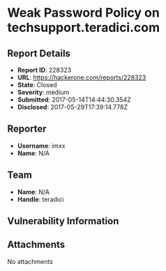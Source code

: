 # Weak Password Policy on techsupport.teradici.com

## Report Details
- **Report ID**: 228323
- **URL**: https://hackerone.com/reports/228323
- **State**: Closed
- **Severity**: medium
- **Submitted**: 2017-05-14T14:44:30.354Z
- **Disclosed**: 2017-05-29T17:39:14.778Z

## Reporter
- **Username**: imxx
- **Name**: N/A

## Team
- **Name**: N/A
- **Handle**: teradici

## Vulnerability Information


## Attachments
No attachments
